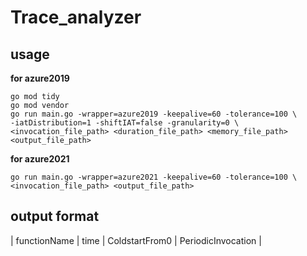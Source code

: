 # Trace_analyzer  
## usage  

**for azure2019**
```
go mod tidy  
go mod vendor  
go run main.go -wrapper=azure2019 -keepalive=60 -tolerance=100 \
-iatDistribution=1 -shiftIAT=false -granularity=0 \
<invocation_file_path> <duration_file_path> <memory_file_path> <output_file_path>  
```

**for azure2021**
```
go run main.go -wrapper=azure2021 -keepalive=60 -tolerance=100 \
<invocation_file_path> <output_file_path>  
```

## output format  
| functionName | time | ColdstartFrom0 | PeriodicInvocation |